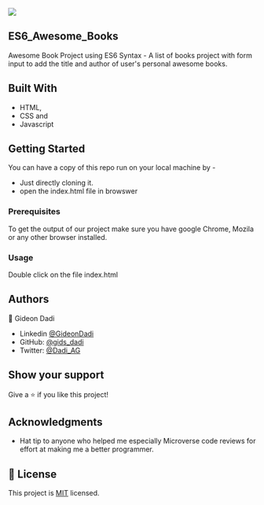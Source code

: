 ![](https://img.shields.io/badge/Microverse-blueviolet)

## ES6_Awesome_Books
Awesome Book Project using ES6 Syntax - A list of books project with form input to add the title and author of user's personal awesome books.

## Built With

- HTML, 
- CSS and 
- Javascript


## Getting Started

You can have a copy of this repo run on your local machine by -
- Just directly cloning it.
- open the index.html file in browswer

### Prerequisites

To get the output of our project make sure you have google Chrome, Mozila or any other browser installed.

### Usage

Double click on the file index.html

## Authors

👤 Gideon Dadi 

- Linkedin [@GideonDadi](https://www.linkedin.com/feed/) 
- GitHub: [@gids_dadi](https://github.com/gids-dadi) 
- Twitter: [@Dadi_AG](https://twitter.com/Dadi_AG) 

## Show your support

Give a ⭐️ if you like this project!

## Acknowledgments

- Hat tip to anyone who helped me especially Microverse code reviews for effort at making me a better programmer.

## 📝 License

This project is [MIT](./MIT.md) licensed.
